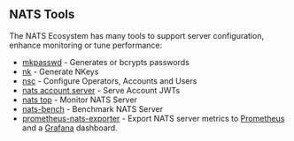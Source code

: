 ## NATS Tools

The NATS Ecosystem has many tools to support server configuration, enhance monitoring or tune performance:

- [mkpasswd](mkpasswd.md) - Generates or bcrypts passwords
- [nk](nk.md) - Generate NKeys
- [nsc](nsc/README.md) - Configure Operators, Accounts and Users
- [nats account server](nas/README.md) - Serve Account JWTs
- [nats top](nats_top/README.md) - Monitor NATS Server
- [nats-bench](natsbench.md) - Benchmark NATS Server
- [prometheus-nats-exporter](https://github.com/nats-io/prometheus-nats-exporter) - Export NATS server metrics to [Prometheus](https://prometheus.io/) and a [Grafana](https://grafana.com) dashboard.
